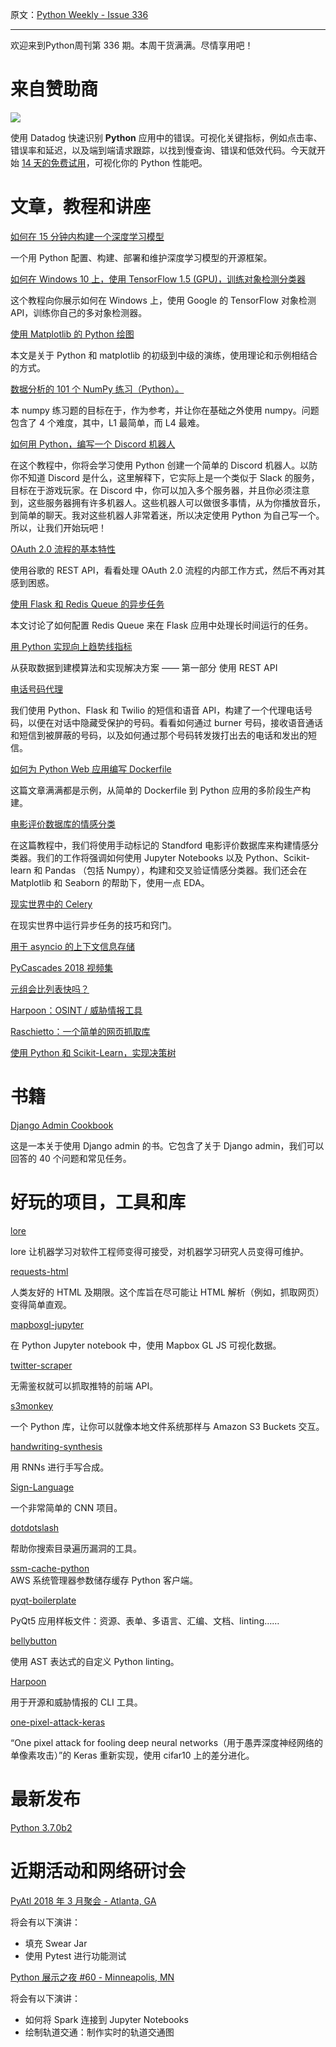 原文：[Python Weekly - Issue 336](http://eepurl.com/dmqu9X)

---

欢迎来到Python周刊第 336 期。本周干货满满。尽情享用吧！
  
# 来自赞助商   

[![](https://gallery.mailchimp.com/e2e180baf855ac797ef407fc7/images/f25123ca-75a9-4b27-af3b-518500134fcd.png)](https://www.datadoghq.com/dg/apm/ts-python-error-tracking/?utm_source=Advertisement&utm_medium=Advertisement&utm_campaign=PythonWeekly-Tshirt&utm_content=Python)

使用 Datadog 快速识别 **Python** 应用中的错误。可视化关键指标，例如点击率、错误率和延迟，以及端到端请求跟踪，以找到慢查询、错误和低效代码。今天就开始 [14 天的免费试用](https://www.datadoghq.com/dg/apm/ts-python-error-tracking/?utm_source=Advertisement&utm_medium=Advertisement&utm_campaign=PythonWeekly-Tshirt&utm_content=Python)，可视化你的 Python 性能吧。
 

# 文章，教程和讲座  
  
[如何在 15 分钟内构建一个深度学习模型](https://tech.instacart.com/how-to-build-a-deep-learning-model-in-15-minutes-a3684c6f71e)

一个用 Python 配置、构建、部署和维护深度学习模型的开源框架。
  
[如何在 Windows 10 上，使用 TensorFlow 1.5 (GPU)，训练对象检测分类器](https://www.youtube.com/watch?v=Rgpfk6eYxJA)

这个教程向你展示如何在 Windows 上，使用 Google 的 TensorFlow 对象检测 API，训练你自己的多对象检测器。
  
[使用 Matplotlib 的 Python 绘图](https://realpython.com/blog/python/python-matplotlib-guide/) 

本文是关于 Python 和 matplotlib 的初级到中级的演练，使用理论和示例相结合的方式。
  
[数据分析的 101 个 NumPy 练习（Python）。](https://www.machinelearningplus.com/101-numpy-exercises-python/)

本 numpy 练习题的目标在于，作为参考，并让你在基础之外使用 numpy。问题包含了 4 个难度，其中，L1 最简单，而 L4 最难。
  
[如何用 Python，编写一个 Discord 机器人](https://boostlog.io/@junp1234/how-to-write-a-discord-bot-in-python-5a8e73aca7e5b7008ae1da8b)

在这个教程中，你将会学习使用 Python 创建一个简单的 Discord 机器人。以防你不知道 Discord 是什么，这里解释下，它实际上是一个类似于 Slack 的服务，目标在于游戏玩家。在 Discord 中，你可以加入多个服务器，并且你必须注意到，这些服务器拥有许多机器人。这些机器人可以做很多事情，从为你播放音乐，到简单的聊天。我对这些机器人非常着迷，所以决定使用 Python 为自己写一个。所以，让我们开始玩吧！
  
[OAuth 2.0 流程的基本特性](https://medium.com/@valeriechapple/how-to-truly-understand-oauth-2-0-69dd3e7574c6)

使用谷歌的 REST API，看看处理 OAuth 2.0 流程的内部工作方式，然后不再对其感到困惑。
  
[使用 Flask 和 Redis Queue 的异步任务](https://testdriven.io/asynchronous-tasks-with-flask-and-redis-queue)

本文讨论了如何配置 Redis Queue 来在 Flask 应用中处理长时间运行的任务。
  
[用 Python 实现向上趋势线指标](https://medium.com/@vedranmarkulj/https-medium-com-vedranmarkulj-implementing-the-up-trendline-indicator-with-python-part-1-10f19939431e)

从获取数据到建模算法和实现解决方案 —— 第一部分 使用 REST API
  
[电话号码代理](https://www.twilio.com/blog/2018/02/phone-number-forward-mask-python-flask.html)

我们使用 Python、Flask 和 Twilio 的短信和语音 API，构建了一个代理电话号码，以便在对话中隐藏受保护的号码。看看如何通过 burner 号码，接收语音通话和短信到被屏蔽的号码，以及如何通过那个号码转发拨打出去的电话和发出的短信。
  
[如何为 Python Web 应用编写 Dockerfile](https://blog.hasura.io/how-to-write-dockerfiles-for-python-web-apps-6d173842ae1d)

这篇文章满满都是示例，从简单的 Dockerfile 到 Python 应用的多阶段生产构建。
  
[电影评价数据库的情感分类](https://github.com/kodiaklabs/MovieSentimentClassification/blob/master/MovieReviewClassification.ipynb)

在这篇教程中，我们将使用手动标记的 Standford 电影评价数据库来构建情感分类器。我们的工作将强调如何使用 Jupyter Notebooks 以及 Python、Scikit-learn 和 Pandas （包括 Numpy），构建和交叉验证情感分类器。我们还会在 Matplotlib 和 Seaborn 的帮助下，使用一点 EDA。
  
[现实世界中的 Celery](https://www.vinta.com.br/blog/2018/celery-wild-tips-and-tricks-run-async-tasks-real-world/)  

在现实世界中运行异步任务的技巧和窍门。
  
[用于 asyncio 的上下文信息存储](https://blog.sqreen.io/asyncio/)  
  
[PyCascades 2018 视频集](https://www.youtube.com/watch?v=ZlhHhpnGQjA&list=PLcNrB7gPa-NdK63f099X3Rm3cXfc7N8Ro)  
  
[元组会比列表快吗？](http://zwmiller.com/blogs/python_data_structure_speed.html)  
  
[Harpoon：OSINT / 威胁情报工具](https://www.randhome.io/blog/2018/02/23/harpoon-an-osint-/-threat-intelligence-tool/)  
  
[Raschietto：一个简单的网页抓取库](https://hackernoon.com/raschietto-a-simple-library-for-web-scraping-46957c6aa5b7)  
  
[使用 Python 和 Scikit-Learn，实现决策树](http://stackabuse.com/decision-trees-in-python-with-scikit-learn/)  
  
  
# 书籍  
  
[Django Admin Cookbook](https://books.agiliq.com/projects/django-admin-cookbook/en/latest/)

这是一本关于使用 Django admin 的书。它包含了关于 Django admin，我们可以回答的 40 个问题和常见任务。
  
  
# 好玩的项目，工具和库  
  
[lore](https://github.com/instacart/lore)  

lore 让机器学习对软件工程师变得可接受，对机器学习研究人员变得可维护。
  
[requests-html](https://github.com/kennethreitz/requests-html)  

人类友好的 HTML 及期限。这个库旨在尽可能让 HTML 解析（例如，抓取网页）变得简单直观。
  
[mapboxgl-jupyter](https://github.com/mapbox/mapboxgl-jupyter)  

在 Python Jupyter notebook 中，使用 Mapbox GL JS 可视化数据。
  
[twitter-scraper](https://github.com/kennethreitz/twitter-scraper)  

无需鉴权就可以抓取推特的前端 API。
  
[s3monkey](https://github.com/kennethreitz/s3monkey)  

一个 Python 库，让你可以就像本地文件系统那样与 Amazon S3 Buckets 交互。
  
[handwriting-synthesis](https://github.com/sjvasquez/handwriting-synthesis)  

用 RNNs 进行手写合成。
  
[Sign-Language](https://github.com/EvilPort2/Sign-Language)  

一个非常简单的 CNN 项目。
  
[dotdotslash](https://github.com/jcesarstef/dotdotslash)  

帮助你搜索目录遍历漏洞的工具。
  
[ssm-cache-python](https://github.com/alexcasalboni/ssm-cache-python)  
AWS 系统管理器参数储存缓存 Python 客户端。
  
[pyqt-boilerplate](https://github.com/gmarull/pyqt-boilerplate)  

PyQt5 应用样板文件：资源、表单、多语言、汇编、文档、linting……
  
[bellybutton](https://github.com/hchasestevens/bellybutton)  

使用 AST 表达式的自定义 Python linting。
  
[Harpoon](https://github.com/Te-k/harpoon)   

用于开源和威胁情报的 CLI 工具。
  
[one-pixel-attack-keras](https://github.com/Hyperparticle/one-pixel-attack-keras)

“One pixel attack for fooling deep neural networks（用于愚弄深度神经网络的单像素攻击）”的 Keras 重新实现，使用 cifar10 上的差分进化。
  
  
# 最新发布  
  
[Python 3.7.0b2](https://www.python.org/downloads/release/python-370b2/)  
  
  
# 近期活动和网络研讨会  
  
[PyAtl 2018 年 3 月聚会 - Atlanta, GA](https://www.meetup.com/python-atlanta/events/blgrkpyxfblb/)

将会有以下演讲：

  * 填充 Swear Jar
  * 使用 Pytest 进行功能测试

[Python 展示之夜 #60 - Minneapolis, MN](https://www.meetup.com/PyMNtos-Twin-Cities-Python-User-Group/events/245582178/)  

将会有以下演讲：

  * 如何将 Spark 连接到 Jupyter Notebooks
  * 绘制轨道交通：制作实时的轨道交通图

  

 

